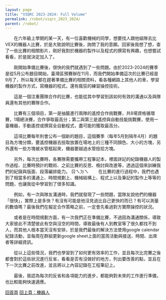 ```yaml
---
layout: page
title: "VIQRC 2023-2024: Full Volume"
permalink: /robot/viqrc_2023_2024/
parent: /robot/
---
```


　　在六年級上學期的某一天，有一位喜歡機械的同學，想要找人跟他組隊去比VEX的機器人比賽，於是大致說明比賽後，詢問了我的意願。回家後我想了想，查了一些比賽的相關影片，剛好我對於機器的製作以及程式的撰寫有興趣，也想嘗試看看，於是就決定加入了。

　　剛開始準備比賽後，很快的我們就遇到了一些問題。由於2023-2024的賽季是從5月公布題目開始，臺灣區預賽辦在11月，而我們開始準備這次的比賽已經是9月了，所以每天都在趕著準備比賽的相關資料，看各種網路上其他人的車，學習機器的製作方式，寫機器的程式，還有瘋狂的練習操控技術。

　　這是一個注重團隊合作的比賽，也能從其中學習到該如何有效的溝通以及與隊員還有其他的賽隊合作。

　　比賽有三個項目，第一是抽籤進行兩隊的遙控合作挑戰賽，共8場資格循環賽，1場總決賽，合作爭取最高分；第二與第三是遙控與自動技能挑戰賽，使用一臺機器，手動遙控或撰寫全自動程式，盡可能的獲取最高分。

　　這項比賽每年則會公布一個新的題目，這個賽季（每年5月到隔年4月）的題目為方塊分類，要遙控機器去撿取放置在場地上的三種不同顏色、大小的方塊，另外還有一些方塊被水管框起來，機器要越過水管撿拾方塊。

　　另外，每次比賽時，各賽隊需要攜帶工程筆記本，裡面詳記的紀錄機器人的製作過程、比賽時預計的戰術、之前比賽的反思、檢討與改進等，透過這個來訓練我們的紀錄與版面、段落編排能力。
ㄖㄟㄉㄟ
　　在比賽的進行過程中，我們也遇到了相當多的溝通上、時間規劃上、機械結構上、程式上以及筆記的製作上等等的問題，也讓我從中學習到了很多知識。

　　例如，有一次與隊友溝通時，我們就發現了一些問題，當隊友說他們的機器「很快」，實際上是多快？有沒有可能是他沒見過比自己更快的而已？有可以測量的數值嗎？最後我們在擬定合作策略之前，一定會先看過對方實際操控的狀況。

　　或者是在時間規劃方面，有一次我們正在準備比賽，不過因為溝通關係，導致大家彼此不清楚彼此有空與沒空的時間，導致最後有人到教室等了很久都找不到人，而其他人根本當天沒有安排，於是我們最後的解決方法使用google calendar紀錄活動，並每周在群組更新google sheet上面的當周活動與接送、時間、出席者等詳細資訊。

　　從以上這些情況，我們也學習到了如何更有效率的工作，並且每次比完賽之後都會對於這些狀況進行反省，看看是否有沒做好的地方，列出要改善的點，並且在下一次比賽之前改進，並且將以上內容記錄在工程筆記上。

　　最後，我認為每次的反省和各項能力的進步，都能夠對未來的工作進行準備，也比較能夠快速適應。

[回首頁](/activity_reflections/) [回上頁：機器人](/activity_reflections/robot/)